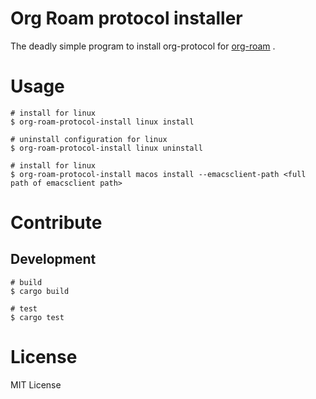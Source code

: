 # Org Roam protocol installer #
The deadly simple program to install org-protocol for [org-roam](https://www.orgroam.com/manual.html#Roam-Protocol) .

# Usage #

```shell
# install for linux
$ org-roam-protocol-install linux install

# uninstall configuration for linux
$ org-roam-protocol-install linux uninstall

# install for linux
$ org-roam-protocol-install macos install --emacsclient-path <full path of emacsclient path>
```

# Contribute #

## Development ##
```shell
# build
$ cargo build

# test
$ cargo test
```

# License #
MIT License
